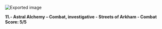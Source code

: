 ![Exported image](Exported%20image%2020241022164949-0.jpeg)  

**11.- Astral Alchemy – Combat, investigative - Streets of Arkham - Combat Score: 5/5**
